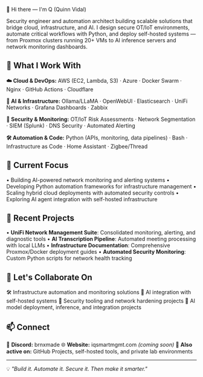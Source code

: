 👋 Hi there — I'm Q (Quinn Vidal)

Security engineer and automation architect building scalable solutions that bridge cloud, infrastructure, and AI. I design secure OT/IoT environments, automate critical workflows with Python, and deploy self-hosted systems — from Proxmox clusters running 20+ VMs to AI inference servers and network monitoring dashboards.

## 🔧 What I Work With

**☁️ Cloud & DevOps:** AWS (EC2, Lambda, S3) · Azure · Docker Swarm · Nginx · GitHub Actions · Cloudflare

**🧠 AI & Infrastructure:** Ollama/LLaMA · OpenWebUI · Elasticsearch · UniFi Networks · Grafana Dashboards · Zabbix

**🔐 Security & Monitoring:** OT/IoT Risk Assessments · Network Segmentation · SIEM (Splunk) · DNS Security · Automated Alerting

**🛠️ Automation & Code:** Python (APIs, monitoring, data pipelines) · Bash · Infrastructure as Code · Home Assistant · Zigbee/Thread

## 🌱 Current Focus

• Building AI-powered network monitoring and alerting systems
• Developing Python automation frameworks for infrastructure management
• Scaling hybrid cloud deployments with automated security controls
• Exploring AI agent integration with self-hosted infrastructure

## 🚀 Recent Projects

• **UniFi Network Management Suite**: Consolidated monitoring, alerting, and diagnostic tools
• **AI Transcription Pipeline**: Automated meeting processing with local LLMs
• **Infrastructure Documentation**: Comprehensive Proxmox/Docker deployment guides
• **Automated Security Monitoring**: Custom Python scripts for network health tracking

## 🤝 Let's Collaborate On

🛠️ Infrastructure automation and monitoring solutions
🤖 AI integration with self-hosted systems
🔐 Security tooling and network hardening projects
🧪 AI model deployment, inference, and integration projects

## 📫 Connect

💬 **Discord:** brnxmade
🌐 **Website:** iqsmartmgmt.com *(coming soon)*
🧠 **Also active on:** GitHub Projects, self-hosted tools, and private lab environments

---

💡 *"Build it. Automate it. Secure it. Then make it smarter."*